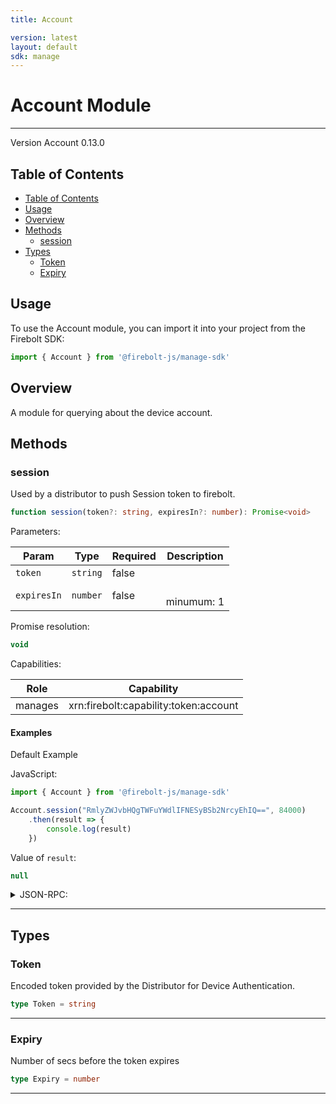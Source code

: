 ```yaml
---
title: Account

version: latest
layout: default
sdk: manage
---
```


# Account Module
---
Version Account 0.13.0

## Table of Contents
   - [Table of Contents](#table-of-contents)
   - [Usage](#usage)
   - [Overview](#overview)
   - [Methods](#methods)
     - [session](#session)
   - [Types](#types)
     - [Token](#token)
     - [Expiry](#expiry)



## Usage
To use the Account module, you can import it into your project from the Firebolt SDK:

```javascript
import { Account } from '@firebolt-js/manage-sdk'
```


## Overview
 A module for querying about the device account.

## Methods

### session

Used by a distributor to push Session token to firebolt.

```typescript
function session(token?: string, expiresIn?: number): Promise<void>
```

Parameters:

| Param                  | Type                 | Required                 | Description                 |
| ---------------------- | -------------------- | ------------------------ | ----------------------- |
| `token` | `string` | false |   |
| `expiresIn` | `number` | false |  <br/>minumum: 1 |


Promise resolution:

```typescript
void
```

Capabilities:

| Role                  | Capability                 |
| --------------------- | -------------------------- |
| manages | xrn:firebolt:capability:token:account |


#### Examples


Default Example

JavaScript:

```javascript
import { Account } from '@firebolt-js/manage-sdk'

Account.session("RmlyZWJvbHQgTWFuYWdlIFNESyBSb2NrcyEhIQ==", 84000)
    .then(result => {
        console.log(result)
    })
```

Value of `result`:

```javascript
null
```
<details markdown="1" >
<summary>JSON-RPC:</summary>
Request:

```json
{
	"jsonrpc": "2.0",
	"id": 1,
	"method": "Account.session",
	"params": {
		"token": "RmlyZWJvbHQgTWFuYWdlIFNESyBSb2NrcyEhIQ==",
		"expiresIn": 84000
	}
}
```

Response:

```json
{
	"jsonrpc": "2.0",
	"id": 1,
	"result": null
}
```
</details>


---



## Types

### Token

Encoded token provided by the Distributor for Device Authentication.

```typescript
type Token = string
```



---

### Expiry

Number of secs before the token expires

```typescript
type Expiry = number
```



---
